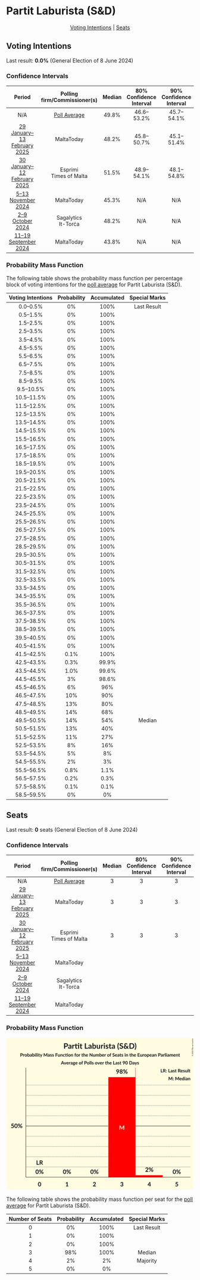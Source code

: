 # Partit Laburista (S&D)

<p align="center"><a href="#voting-intentions">Voting Intentions</a> | <a href="#seats">Seats</a></p>

## Voting Intentions

Last result: **0.0%** (General Election of 8 June 2024)

### Confidence Intervals

| Period     | Polling firm/Commissioner(s) | Median | 80% Confidence Interval | 90% Confidence Interval | 95% Confidence Interval | 99% Confidence Interval |
|:----------:|:----------------:|:-----------:|:-----------------------:|:-----------------------:|:-----------------------:|:-----------------------:|
| N/A | [Poll Average](average.html) | 49.8% | 46.6–53.2% | 45.7–54.1% | 45.0–54.8% | 43.8–56.2% |
| [29 January–13 February 2025](2025-02-13-MaltaToday.html) | MaltaToday | 48.2% | 45.8–50.7% | 45.1–51.4% | 44.5–52.0% | 43.3–53.2% |
| [30 January–12 February 2025](2025-02-12-Esprimi.html) | Esprimi <br> Times of Malta | 51.5% | 48.9–54.1% | 48.1–54.8% | 47.5–55.5% | 46.3–56.7% |
| [5–13 November 2024](2024-11-13-MaltaToday.html) | MaltaToday | 45.3% | N/A | N/A | N/A | N/A |
| [2–9 October 2024](2024-10-09-Sagalytics.html) | Sagalytics <br> It-Torċa | 48.2% | N/A | N/A | N/A | N/A |
| [11–19 September 2024](2024-09-19-MaltaToday.html) | MaltaToday | 43.8% | N/A | N/A | N/A | N/A |

### Probability Mass Function

The following table shows the probability mass function per percentage block of voting intentions for the [poll average](average.html) for Partit Laburista (S&D).

| Voting Intentions | Probability | Accumulated | Special Marks |
|:-----------------:|:-----------:|:-----------:|:-------------:|
| 0.0–0.5% | 0% | 100% | Last Result |
| 0.5–1.5% | 0% | 100% |  |
| 1.5–2.5% | 0% | 100% |  |
| 2.5–3.5% | 0% | 100% |  |
| 3.5–4.5% | 0% | 100% |  |
| 4.5–5.5% | 0% | 100% |  |
| 5.5–6.5% | 0% | 100% |  |
| 6.5–7.5% | 0% | 100% |  |
| 7.5–8.5% | 0% | 100% |  |
| 8.5–9.5% | 0% | 100% |  |
| 9.5–10.5% | 0% | 100% |  |
| 10.5–11.5% | 0% | 100% |  |
| 11.5–12.5% | 0% | 100% |  |
| 12.5–13.5% | 0% | 100% |  |
| 13.5–14.5% | 0% | 100% |  |
| 14.5–15.5% | 0% | 100% |  |
| 15.5–16.5% | 0% | 100% |  |
| 16.5–17.5% | 0% | 100% |  |
| 17.5–18.5% | 0% | 100% |  |
| 18.5–19.5% | 0% | 100% |  |
| 19.5–20.5% | 0% | 100% |  |
| 20.5–21.5% | 0% | 100% |  |
| 21.5–22.5% | 0% | 100% |  |
| 22.5–23.5% | 0% | 100% |  |
| 23.5–24.5% | 0% | 100% |  |
| 24.5–25.5% | 0% | 100% |  |
| 25.5–26.5% | 0% | 100% |  |
| 26.5–27.5% | 0% | 100% |  |
| 27.5–28.5% | 0% | 100% |  |
| 28.5–29.5% | 0% | 100% |  |
| 29.5–30.5% | 0% | 100% |  |
| 30.5–31.5% | 0% | 100% |  |
| 31.5–32.5% | 0% | 100% |  |
| 32.5–33.5% | 0% | 100% |  |
| 33.5–34.5% | 0% | 100% |  |
| 34.5–35.5% | 0% | 100% |  |
| 35.5–36.5% | 0% | 100% |  |
| 36.5–37.5% | 0% | 100% |  |
| 37.5–38.5% | 0% | 100% |  |
| 38.5–39.5% | 0% | 100% |  |
| 39.5–40.5% | 0% | 100% |  |
| 40.5–41.5% | 0% | 100% |  |
| 41.5–42.5% | 0.1% | 100% |  |
| 42.5–43.5% | 0.3% | 99.9% |  |
| 43.5–44.5% | 1.0% | 99.6% |  |
| 44.5–45.5% | 3% | 98.6% |  |
| 45.5–46.5% | 6% | 96% |  |
| 46.5–47.5% | 10% | 90% |  |
| 47.5–48.5% | 13% | 80% |  |
| 48.5–49.5% | 14% | 68% |  |
| 49.5–50.5% | 14% | 54% | Median |
| 50.5–51.5% | 13% | 40% |  |
| 51.5–52.5% | 11% | 27% |  |
| 52.5–53.5% | 8% | 16% |  |
| 53.5–54.5% | 5% | 8% |  |
| 54.5–55.5% | 2% | 3% |  |
| 55.5–56.5% | 0.8% | 1.1% |  |
| 56.5–57.5% | 0.2% | 0.3% |  |
| 57.5–58.5% | 0.1% | 0.1% |  |
| 58.5–59.5% | 0% | 0% |  |


## Seats

Last result: **0** seats (General Election of 8 June 2024)

### Confidence Intervals

| Period     | Polling firm/Commissioner(s) | Median | 80% Confidence Interval | 90% Confidence Interval | 95% Confidence Interval | 99% Confidence Interval |
|:----------:|:----------------:|:------:|:-----------------------:|:-----------------------:|:-----------------------:|:-----------------------:|
| N/A | [Poll Average](average.html) | 3 | 3 | 3 | 3 | 3–4 |
| [29 January–13 February 2025](2025-02-13-MaltaToday.html) | MaltaToday | 3 | 3 | 3 | 3 | 3–4 |
| [30 January–12 February 2025](2025-02-12-Esprimi.html) | Esprimi <br> Times of Malta | 3 | 3 | 3 | 3–4 | 3–4 |
| [5–13 November 2024](2024-11-13-MaltaToday.html) | MaltaToday |  |  |  |  |  |
| [2–9 October 2024](2024-10-09-Sagalytics.html) | Sagalytics <br> It-Torċa |  |  |  |  |  |
| [11–19 September 2024](2024-09-19-MaltaToday.html) | MaltaToday |  |  |  |  |  |

### Probability Mass Function

![Graph with seats probability mass function not yet produced](average-seats-pmf-partitlaburistasd.png "Seats Probability Mass Function")

The following table shows the probability mass function per seat for the [poll average](average.html) for Partit Laburista (S&D).

| Number of Seats | Probability | Accumulated | Special Marks |
|:---------------:|:-----------:|:-----------:|:-------------:|
| 0 | 0% | 100% | Last Result |
| 1 | 0% | 100% |  |
| 2 | 0% | 100% |  |
| 3 | 98% | 100% | Median |
| 4 | 2% | 2% | Majority |
| 5 | 0% | 0% |  |


